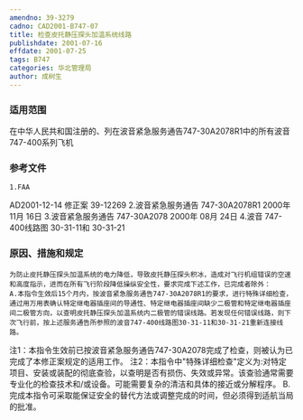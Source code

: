 ```yaml
---
amendno: 39-3279
cadno: CAD2001-B747-07
title: 检查皮托静压探头加温系统线路
publishdate: 2001-07-16
effdate: 2001-07-25
tags: B747
categories: 华北管理局
author: 成树生
---
```


### 适用范围 
在中华人民共和国注册的、列在波音紧急服务通告747-30A2078R1中的所有波音747-400系列飞机

### 参考文件
    1.FAA 
AD2001-12-14 修正案 39-12269 
    2.波音紧急服务通告 747-30A2078R1 2000年 11月 16日
    3.波音紧急服务通告 747-30A2078 2000年 08月 24日
    4.波音 
747-400线路图 30-31-11和 30-31-21 


### 原因、措施和规定 
    为防止皮托静压探头加温系统的电力降低，导致皮托静压探头积冰，造成对飞行机组错误的空速和高度指示，进而在所有飞行阶段降低操纵安全性，要求完成下述工作，已完成者除外： 
    A.本指令生效后15个月内，按波音紧急服务通告747-30A2078R1的要求，进行特殊详细检查，通过用万用表确认特定继电器插座间的导通性、特定继电器插座间缺少二极管和特定继电器插座间二极管方向，以查明皮托静压探头加温系统内二极管的错误线路。若发现任何错误线路，则下次飞行前，按上述服务通告所参照的波音747-400线路图30-31-11和30-31-21重新连接线路。 
  
注1：本指令生效前已按波音紧急服务通告747-30A2078完成了检查，则被认为已完成了本修正案规定的适用工作。 
注2：本指令中"特殊详细检查"定义为:对特定项目、安装或装配的彻底查验，以查明是否有损伤、失效或异常。该查验通常需要专业化的检查技术和/或设备。可能需要复杂的清洁和具体的接近或分解程序。 
    B.完成本指令可采取能保证安全的替代方法或调整完成的时间，但必须得到适航当局的批准。
